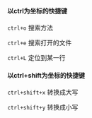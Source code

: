 #### 以ctrl为坐标的快捷键 ####

`ctrl+o` 搜索方法

`ctrl+e` 搜索打开的文件

`ctrl+L` 定位到某一行


#### 以ctrl+shift为坐标的快捷键 ####

`ctrl+shift+x` 转换成大写

`ctrl+shift+y` 转换成小写